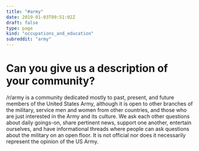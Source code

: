 ```yaml
---
title: "#army"
date: 2019-01-03T09:51:02Z
draft: false
type: page
kind: "occupations_and_education"
subreddit: "army"
---
```


# Can you give us a description of your community?

/r/army is a community dedicated mostly to past, present, and future members of the United States Army, although it is open to other branches of the military, service men and women from other countries, and those who are just interested in the Army and its culture. We ask each other questions about daily goings-on, share pertinent news, support one another, entertain ourselves, and have informational threads where people can ask questions about the military on an open floor. It is not official nor does it necessarily represent the opinion of the US Army.

